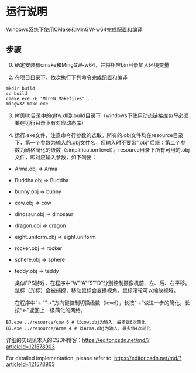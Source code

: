 # 运行说明

Windows系统下使用CMake和MinGW-w64完成配置和编译

## 步骤
0. 确定安装有cmake和MingGW-w64，并将相应bin目录加入环境变量

<!-- 1. 阅读CMakeLists.txt修改头文件目录和库文件目录，将它们指向上传的压缩包内的openGL4.6下的对应路径 -->

2. 在项目目录下，依次执行下列命令完成配置和编译
```
mkdir build
cd build
cmake.exe -G "MinGW Makefiles" ..
mingw32-make.exe
```

3. 拷贝lib目录中的glfw.dll到build目录下（windows下使用动态链接库似乎必须要在运行目录下有对应动态库）

4. 运行.exe文件，注意命令行参数的选取。所有的.obj文件均在resource目录下，第一个参数为输入的.obj文件名，但输入时不要带".obj"后缀；第二个参数为网格简化的级数（simplification level）。resource目录下所有可用的.obj文件，即对应输入参数，如下列出：
- Arma.obj      => Arma
- Buddha.obj    => Buddha
- bunny.obj     => bunny
- cow.obj       => cow
- dinosaur.obj  => dinosaur
- dragon.obj    => dragon
- eight.uniform.obj => eight.uniform
- rocker.obj    => rocker
- sphere.obj    => sphere
- teddy.obj     => teddy
    
    类似FPS游戏，在程序中“W”“A”“S”“D”分别控制摄像机前、左、后、右平移。鼠标（光标）会被捕捉，移动鼠标会变换视角。鼠标滚轮可以缩放视域。

    在程序中“←”“→”方向键控制切换级数（level），长按“→”做进一步的简化，长按“←”返回上一级简化的网络。

```
B7.exe ../resource/cow 6 # 以cow.obj为输入，最多做6次简化
B7.exe ../resource/Arma 4 # 以Arma.obj为输入，最多做4次简化
```

详细的实现见本人的CSDN博客：https://editor.csdn.net/md/?articleId=121578903

For detailed implementation, please refer to: https://editor.csdn.net/md/?articleId=121578903
